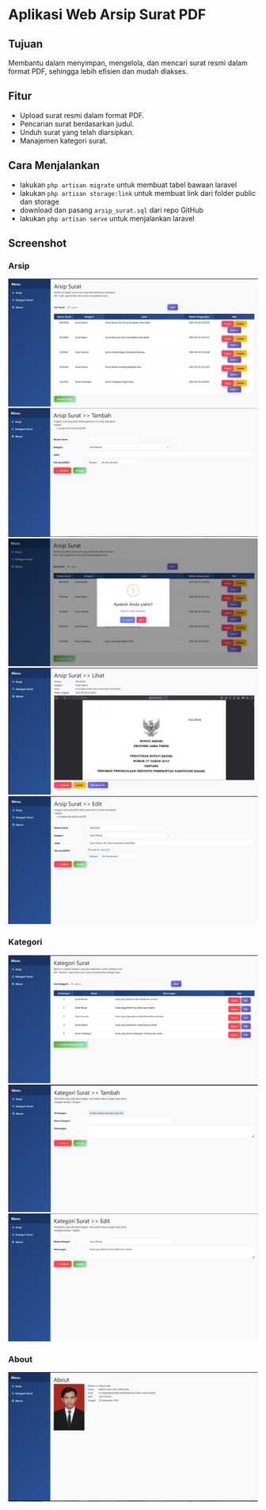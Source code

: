 # Aplikasi Web Arsip Surat PDF

## Tujuan
Membantu dalam menyimpan, mengelola, dan mencari surat resmi dalam format PDF, sehingga lebih efisien dan mudah diakses.

## Fitur
- Upload surat resmi dalam format PDF.
- Pencarian surat berdasarkan judul.
- Unduh surat yang telah diarsipkan.
- Manajemen kategori surat.

## Cara Menjalankan
- lakukan `php artisan migrate` untuk membuat tabel bawaan laravel
- lakukan `php artisan storage:link` untuk membuat link dari folder public dan storage
- download dan pasang `arsip_surat.sql` dari repo GitHub
- lakukan `php artisan serve` untuk menjalankan laravel

## Screenshot
### Arsip
![Arsip](screenshot/arsip-index.png)
![Tambah Arsip](screenshot/arsip-tambah.png)
![Hapus Arsip](screenshot/arsip-hapus.png)
![Lihat Detail Arsip](screenshot/arsip-lihat.png)
![Edit Arsip](screenshot/arsip-edit.png)
### Kategori
![Kategori](screenshot/kategori-index.png)
![Tambah Kategori](screenshot/kategori-tambah.png)
![Edit Kategori](screenshot/kategori-edit.png)
### About
![About](screenshot/about.png)